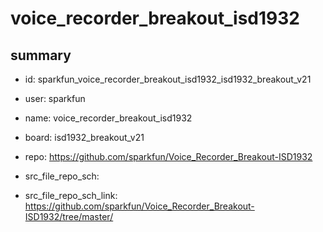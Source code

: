 # voice_recorder_breakout_isd1932
 
## summary 
* id: sparkfun_voice_recorder_breakout_isd1932_isd1932_breakout_v21
* user: sparkfun
* name: voice_recorder_breakout_isd1932
* board: isd1932_breakout_v21
* repo: https://github.com/sparkfun/Voice_Recorder_Breakout-ISD1932



* src_file_repo_sch: 
* src_file_repo_sch_link: https://github.com/sparkfun/Voice_Recorder_Breakout-ISD1932/tree/master/




